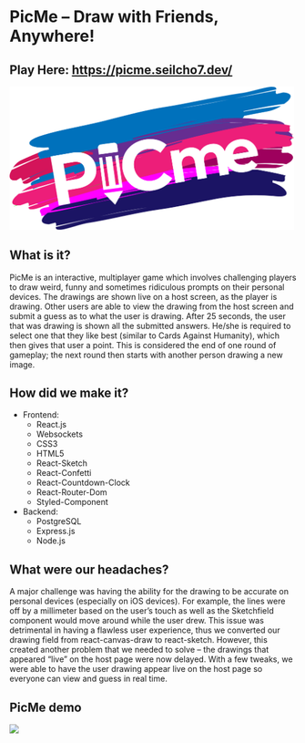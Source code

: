 # PicMe – Draw with Friends, Anywhere!

## Play Here: https://picme.seilcho7.dev/


<img src="./src/img/picme-logo.png" width="500">


## What is it? 
PicMe is an interactive, multiplayer game which involves challenging players to draw weird, funny and sometimes ridiculous prompts on their personal devices. The drawings are shown live on a host screen, as the player is drawing. Other users are able to view the drawing from the host screen and submit a guess as to what the user is drawing. After 25 seconds, the user that was drawing is shown all the submitted answers. He/she is required to select one that they like best (similar to Cards Against Humanity), which then gives that user a point. This is considered the end of one round of gameplay; the next round then starts with another person drawing a new image.

## How did we make it?
* Frontend:
    * React.js
    * Websockets
    * CSS3
    * HTML5 
    * React-Sketch
    * React-Confetti
    * React-Countdown-Clock
    * React-Router-Dom
    * Styled-Component
* Backend:
    * PostgreSQL
    * Express.js
    * Node.js

## What were our headaches?
A major challenge was having the ability for the drawing to be accurate on personal devices (especially on iOS devices). For example, the lines were off by a millimeter based on the user’s touch as well as the Sketchfield component would move around while the user drew. This issue was detrimental in having a flawless user experience, thus we converted our drawing field from react-canvas-draw to react-sketch. However, this created another problem that we needed to solve – the drawings that appeared “live” on the host page were now delayed. With a few tweaks, we were able to have the user drawing appear live on the host page so everyone can view and guess in real time.

## PicMe demo 
![](https://giphy.com/gifs/STkUz4JLF50xQ1qet3)
